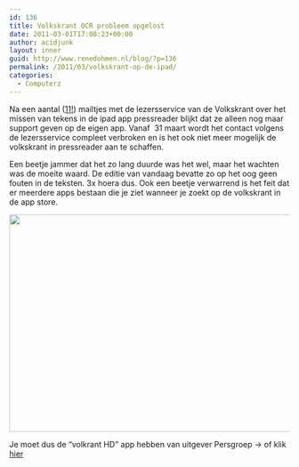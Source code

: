 ```yaml
---
id: 136
title: Volkskrant OCR probleem opgelost
date: 2011-03-01T17:08:23+00:00
author: acidjunk
layout: inner
guid: http://www.renedohmen.nl/blog/?p=136
permalink: /2011/03/volkskrant-op-de-ipad/
categories:
  - Computerz
---
```

Na een aantal ([11!](http://www.renedohmen.nl/blog/?p=86)) mailtjes met de lezersservice van de Volkskrant over het missen van tekens in de ipad app pressreader blijkt dat ze alleen nog maar support geven op de eigen app. Vanaf  31 maart wordt het contact volgens de lezersservice compleet verbroken en is het ook niet meer mogelijk de volkskrant in pressreader aan te schaffen.

Een beetje jammer dat het zo lang duurde was het wel, maar het wachten was de moeite waard. De editie van vandaag bevatte zo op het oog geen fouten in de teksten. 3x hoera dus. Ook een beetje verwarrend is het feit dat er meerdere apps bestaan die je ziet wanneer je zoekt op de volkskrant in de app store.

[<img class="alignnone size-full wp-image-137" title="Schermafbeelding 2011-03-01 om 17.49.58" src="http://www.renedohmen.nl/blog/wp-content/uploads/2011/03/Schermafbeelding-2011-03-01-om-17.49.58-e1298999189144.png" alt="" width="600" height="391" />](http://www.renedohmen.nl/blog/wp-content/uploads/2011/03/Schermafbeelding-2011-03-01-om-17.49.58.png)

Je moet dus de &#8220;volkrant HD&#8221; app hebben van uitgever Persgroep -> of klik [hier](http://itunes.apple.com/nl/app/de-volkskrant-hd/id408243158?mt=8)